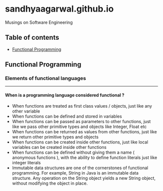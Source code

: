 # sandhyaagarwal.github.io
Musings on Software Engineering

## Table of contents

- [Functional Programming](#functional-programming)

## Functional Programming
### Elements of functional languages 
***

#### When is a programming language considered functional ?

* When functions are treated as first class values / objects, just like any other variable
* When functions can be defined and stored in variables
* When functions can be passed as parameters to other functions, just like we pass other primitive types and objects like Integer, Float etc
* When functions can be returned as values from other functions, just like we return other primitive types and objects
* When functions can be created inside other functions, just like local variables can be created inside other functions
* When functions can be defined without giving them a name ( anonymous functions ), with the ability to define function literals just like integer literals
* Immutable data structures are one of the cornerstones of functional programming. For example, String in Java is an immutable data structure. Any operation on the String object yields a new String object, without modifying the object in place.
